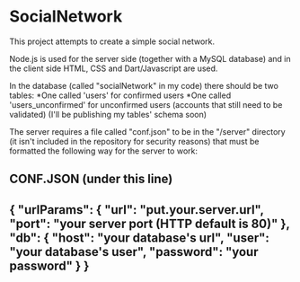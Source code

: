 SocialNetwork
=============

This project attempts to create a simple social network.

Node.js is used for the server side (together with a MySQL database) and in the client side HTML, CSS and Dart/Javascript are used.

In the database (called "socialNetwork" in my code) there should be two tables:
  *One called 'users' for confirmed users
  *One called 'users_unconfirmed' for unconfirmed users (accounts that still need to be validated)
(I'll be publishing my tables' schema soon)

The server requires a file called "conf.json" to be in the "/server" directory (it isn't included in the repository for security reasons) that must be formatted the following way for the server to work:

CONF.JSON (under this line)
--------------------------------------------------------
{
  "urlParams": {
    "url": "put.your.server.url",
    "port": "your server port (HTTP default is 80)"
  },
  "db": {
    "host": "your database's url",
    "user": "your database's user",
    "password": "your password"
  }
}
--------------------------------------------------------
